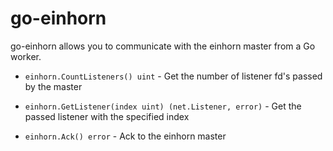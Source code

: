 go-einhorn
==========

go-einhorn allows you to communicate with the einhorn master from a Go worker.

- `einhorn.CountListeners() uint` - Get the number of listener fd's passed by the master
- `einhorn.GetListener(index uint) (net.Listener, error)` - Get the passed listener with the specified index

- `einhorn.Ack() error` - Ack to the einhorn master
